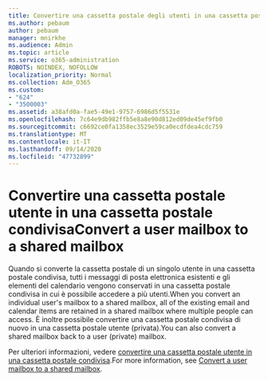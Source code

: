 ```yaml
---
title: Convertire una cassetta postale degli utenti in una cassetta postale condivisa
ms.author: pebaum
author: pebaum
manager: mnirkhe
ms.audience: Admin
ms.topic: article
ms.service: o365-administration
ROBOTS: NOINDEX, NOFOLLOW
localization_priority: Normal
ms.collection: Adm_O365
ms.custom:
- "624"
- "3500003"
ms.assetid: a38afd0a-fae5-49e1-9757-6986d5f5531e
ms.openlocfilehash: 7c64e9db982ffb5e8a8e90d812ed09de45ef9fb0
ms.sourcegitcommit: c6692ce0fa1358ec3529e59ca0ecdfdea4cdc759
ms.translationtype: MT
ms.contentlocale: it-IT
ms.lasthandoff: 09/14/2020
ms.locfileid: "47732899"
---
```

# <a name="convert-a-user-mailbox-to-a-shared-mailbox"></a><span data-ttu-id="41c61-102">Convertire una cassetta postale utente in una cassetta postale condivisa</span><span class="sxs-lookup"><span data-stu-id="41c61-102">Convert a user mailbox to a shared mailbox</span></span>

<span data-ttu-id="41c61-103">Quando si converte la cassetta postale di un singolo utente in una cassetta postale condivisa, tutti i messaggi di posta elettronica esistenti e gli elementi del calendario vengono conservati in una cassetta postale condivisa in cui è possibile accedere a più utenti.</span><span class="sxs-lookup"><span data-stu-id="41c61-103">When you convert an individual user's mailbox to a shared mailbox, all of the existing email and calendar items are retained in a shared mailbox where multiple people can access.</span></span> <span data-ttu-id="41c61-104">È inoltre possibile convertire una cassetta postale condivisa di nuovo in una cassetta postale utente (privata).</span><span class="sxs-lookup"><span data-stu-id="41c61-104">You can also convert a shared mailbox back to a user (private) mailbox.</span></span>
  
<span data-ttu-id="41c61-105">Per ulteriori informazioni, vedere [convertire una cassetta postale utente in una cassetta postale condivisa](https://docs.microsoft.com/microsoft-365/admin/email/convert-user-mailbox-to-shared-mailbox).</span><span class="sxs-lookup"><span data-stu-id="41c61-105">For more information, see [Convert a user mailbox to a shared mailbox](https://docs.microsoft.com/microsoft-365/admin/email/convert-user-mailbox-to-shared-mailbox).</span></span>
  